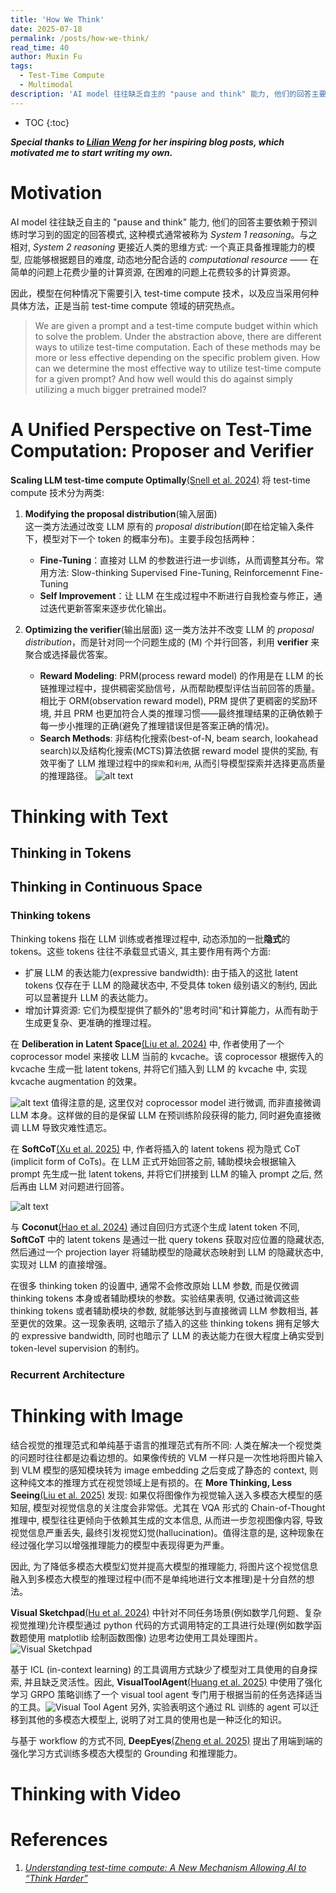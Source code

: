 ```yaml
---
title: 'How We Think'
date: 2025-07-18
permalink: /posts/how-we-think/
read_time: 40
author: Muxin Fu
tags:
  - Test-Time Compute
  - Multimodal
description: 'AI model 往往缺乏自主的 "pause and think" 能力, 他们的回答主要依赖于预训练时学习到的固定的回答模式, 这种模式通常被称为 System 1 reasoning。与之相对, System 2 reasoning 更接近人类的思维方式...'
---
```


* TOC
{:toc}

***Special thanks to [Lilian Weng](https://scholar.google.com/citations?user=dCa-pW8AAAAJ&hl=en) for her inspiring blog posts, which motivated me to start writing my own.***

# Motivation
AI model 往往缺乏自主的 "pause and think" 能力, 他们的回答主要依赖于预训练时学习到的固定的回答模式, 这种模式通常被称为 *System 1 reasoning*。与之相对,  *System 2 reasoning* 更接近人类的思维方式: 一个真正具备推理能力的模型, 应能够根据题目的难度, 动态地分配合适的 *computational resource* —— 在简单的问题上花费少量的计算资源, 在困难的问题上花费较多的计算资源。

因此，模型在何种情况下需要引入 test-time compute 技术，以及应当采用何种具体方法，正是当前 test-time compute 领域的研究热点。
> We are given a prompt and a test-time compute budget within which to solve the problem. Under the abstraction above, there are different ways to utilize test-time computation. Each of these methods may be more or less effective depending on the specific problem given. How can we determine the most effective way to utilize test-time compute for a given prompt? And how well would this do against simply utilizing a much bigger pretrained model?

# A Unified Perspective on Test-Time Computation: Proposer and Verifier
**Scaling LLM test-time compute Optimally**[(Snell et al. 2024)](https://arxiv.org/abs/2408.03314) 将 test-time compute 技术分为两类:
1. **Modifying the proposal distribution**(输入层面)  
   这一类方法通过改变 LLM 原有的 *proposal distribution*(即在给定输入条件下，模型对下一个 token 的概率分布)。主要手段包括两种：  
   - **Fine-Tuning**：直接对 LLM 的参数进行进一步训练，从而调整其分布。常用方法: Slow-thinking Supervised Fine-Tuning, Reinforcemennt Fine-Tuning
   - **Self Improvement**：让 LLM 在生成过程中不断进行自我检查与修正，通过迭代更新答案来逐步优化输出。

2. **Optimizing the verifier**(输出层面)
   这一类方法并不改变 LLM 的 *proposal distribution*，而是针对同一个问题生成的 \(M\) 个并行回答，利用 **verifier** 来聚合或选择最优答案。  
   - **Reward Modeling**: PRM(process reward model) 的作用是在 LLM 的长链推理过程中，提供稠密奖励信号，从而帮助模型评估当前回答的质量。相比于 ORM(observation reward model), PRM 提供了更稠密的奖励环境, 并且 PRM 也更加符合人类的推理习惯——最终推理结果的正确依赖于每一步小推理的正确(避免了推理错误但是答案正确的情况)。
   - **Search Methods**: 非结构化搜索(best-of-N, beam search, lookahead search)以及结构化搜索(MCTS)算法依据 reward model 提供的奖励, 有效平衡了 LLM 推理过程中的`探索`和`利用`, 从而引导模型探索并选择更高质量的推理路径。
   ![alt text](/assets/posts/how-we-think/parallel_sampling.png)

# Thinking with Text

## Thinking in Tokens

## Thinking in Continuous Space

### Thinking tokens
Thinking tokens 指在 LLM 训练或者推理过程中, 动态添加的一批**隐式**的 tokens。这些 tokens 往往不承载显式语义, 其主要作用有两个方面:
- 扩展 LLM 的表达能力(expressive bandwidth): 由于插入的这批 latent tokens 仅存在于 LLM 的隐藏状态中, 不受具体 token 级别语义的制约, 因此可以显著提升 LLM 的表达能力。
- 增加计算资源: 它们为模型提供了额外的"思考时间"和计算能力，从而有助于生成更复杂、更准确的推理过程。

在 **Deliberation in Latent Space**[(Liu et al. 2024)](https://arxiv.org/abs/2412.17747) 中, 作者使用了一个 coprocessor model 来接收 LLM 当前的 kvcache。该 coprocessor 根据传入的 kvcache 生成一批 latent tokens, 并将它们插入到 LLM 的 kvcache 中, 实现 kvcache augmentation 的效果。

![alt text](/assets/posts/how-we-think/deliberation_via_cache.png)
值得注意的是, 这里仅对 coprocessor model 进行微调, 而非直接微调 LLM 本身。这样做的目的是保留 LLM 在预训练阶段获得的能力, 同时避免直接微调 LLM 导致灾难性遗忘。

在 **SoftCoT**[(Xu et al. 2025)](https://arxiv.org/abs/2502.12134) 中, 作者将插入的 latent tokens 视为隐式 CoT (implicit form of CoTs)。在 LLM 正式开始回答之前, 辅助模块会根据输入 prompt 先生成一批 latent tokens, 并将它们拼接到 LLM 的输入 prompt 之后, 然后再由 LLM 对问题进行回答。

![alt text](/assets/posts/how-we-think/softcot.png)

与 **Coconut**[(Hao et al. 2024)](https://arxiv.org/abs/2412.06769) 通过自回归方式逐个生成 latent token 不同, **SoftCoT** 中的 latent tokens 是通过一批 query tokens 获取对应位置的隐藏状态, 然后通过一个 projection layer 将辅助模型的隐藏状态映射到 LLM 的隐藏状态中, 实现对 LLM 的直接增强。 

在很多 thinking token 的设置中, 通常不会修改原始 LLM 参数, 而是仅微调 thinking tokens 本身或者辅助模块的参数。实验结果表明, 仅通过微调这些 thinking tokens 或者辅助模块的参数, 就能够达到与直接微调 LLM 参数相当, 甚至更优的效果。这一现象表明, 这暗示了插入的这些 thinking tokens 拥有足够大的 expressive bandwidth, 同时也暗示了 LLM 的表达能力在很大程度上确实受到 token-level supervision 的制约。

### Recurrent Architecture

# Thinking with Image
结合视觉的推理范式和单纯基于语言的推理范式有所不同: 人类在解决一个视觉类的问题时往往都是边看边想的。如果像传统的 VLM 一样只是一次性地将图片输入到 VLM 模型的感知模块转为 image embedding 之后变成了静态的 context, 则这种纯文本的推理方式在视觉领域上是有损的。在 **More Thinking, Less Seeing**[(Liu et al. 2025)](https://arxiv.org/abs/2505.21523) 发现: 如果仅将图像作为视觉输入送入多模态大模型的感知层, 模型对视觉信息的关注度会非常低。尤其在 VQA 形式的 Chain-of-Thought 推理中, 模型往往更倾向于依赖其生成的文本信息, 从而进一步忽视图像内容, 导致视觉信息严重丢失, 最终引发视觉幻觉(hallucination)。值得注意的是, 这种现象在经过强化学习以增强推理能力的模型中表现得更为严重。

因此, 为了降低多模态大模型幻觉并提高大模型的推理能力, 将图片这个视觉信息融入到多模态大模型的推理过程中(而不是单纯地进行文本推理)是十分自然的想法。

**Visual Sketchpad**[(Hu et al. 2024)](https://arxiv.org/abs/2406.09403) 中针对不同任务场景(例如数学几何题、复杂视觉推理)允许模型通过 python 代码的方式调用特定的工具进行处理(例如数学函数题使用 matplotlib 绘制函数图像) 边思考边使用工具处理图片。![Visual Sketchpad](/assets/posts/how-we-think/visual_sketchpad.png) 

基于 ICL (in-context learning) 的工具调用方式缺少了模型对工具使用的自身探索, 并且缺乏灵活性。因此, **VisualToolAgent**[(Huang et al. 2025)](https://arxiv.org/abs/2505.20289) 中使用了强化学习 GRPO 策略训练了一个 visual tool agent 专门用于根据当前的任务选择适当的工具。![Visual Tool Agent](/assets/posts/how-we-think/visual_tool_agent.png) 另外, 实验表明这个通过 RL 训练的 agent 可以迁移到其他的多模态大模型上, 说明了对工具的使用也是一种泛化的知识。

与基于 workflow 的方式不同, **DeepEyes**[(Zheng et al. 2025)](https://arxiv.org/abs/2505.20289) 提出了用端到端的强化学习方式训练多模态大模型的 Grounding 和推理能力。

# Thinking with Video


# References
1. [*Understanding test-time compute: A New Mechanism Allowing AI to “Think Harder”*](http://medium.com/@rendysatriadalimunthe/understanding-test-time-compute-a-new-mechanism-allowing-ai-to-think-harder-19e017abc540)